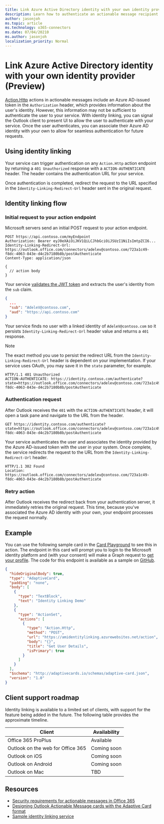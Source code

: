 ```yaml
---
title: Link Azure Active Directory identity with your own identity provider (Preview)
description: Learn how to authenticate an actionable message recipient with your service to link their Azure AD identity.
author: jasonjoh
ms.topic: article
ms.technology: o365-connectors
ms.date: 07/04/20210
ms.author: jasonjoh
localization_priority: Normal
---
```


# Link Azure Active Directory identity with your own identity provider (Preview)

[Action.Http](adaptive-card.md#actionhttp) actions in actionable messages include an Azure AD-issued token in the `Authorization` header, which provides information about the user's identity. However, this information may not be sufficient to authenticate the user to your service. With identity linking, you can signal the Outlook client to present UI to allow the user to authenticate with your service. Once the user authenticates, you can associate their Azure AD identity with your own to allow for seamless authentication for future requests.

## Using identity linking

Your service can trigger authentication on any `Action.Http` action endpoint by returning a `401 Unauthorized` response with a `ACTION-AUTHENTICATE` header. The header contains the authentication URL for your service.

Once authentication is completed, redirect the request to the URL specified in the `Identity-Linking-Redirect-Url` header sent in the original request.

## Identity linking flow

### Initial request to your action endpoint

Microsoft servers send an initial POST request to your action endpoint.

```http
POST https://api.contoso.com/myEndpoint
Authorization: Bearer eyJ0eXAiOiJKV1QiLCJhbGciOiJSUzI1NiIsImtpZCI6...
Identity-Linking-Redirect-Url: https://outlook.office.com/connectors/adelev@contoso.com/723a1c49-f8dc-4063-843e-d4c2b7180b8b/postAuthenticate
Content-Type: application/json

{
  // action body
}
```

Your service [validates the JWT token](security-requirements.md#verifying-that-requests-come-from-microsoft) and extracts the user's identity from the `sub` claim.

```json
{
  ...
  "sub": "AdeleV@contoso.com",
  "aud": "https://api.contoso.com"
}
```

Your service finds no user with a linked identity of `AdeleV@contoso.com` so it persists `Identity-Linking-Redirect-Url` header value and returns a `401` response.

> [!NOTE]
> The exact method you use to persist the redirect URL from the `Identity-Linking-Redirect-Url` header is dependent on your implementation. If your service uses OAuth, you may save it in the `state` parameter, for example.

```http
HTTP/1.1 401 Unauthorized
ACTION-AUTHENTICATE: https://identity.contoso.com/authenticate?state=https://outlook.office.com/connectors/adelev@contoso.com/723a1c49-f8dc-4063-843e-d4c2b7180b8b/postAuthenticate
```

### Authentication request

After Outlook receives the `401` with the `ACTION-AUTHENTICATE` header, it will open a task pane and navigate to the URL from the header.

```http
GET https://identity.contoso.com/authenticate?state=https://outlook.office.com/connectors/adelev@contoso.com/723a1c49-f8dc-4063-843e-d4c2b7180b8b/postAuthenticate
```

Your service authenticates the user and associates the identity provided by the Azure AD-issued token with the user in your system. Once complete, the service redirects the request to the URL from the `Identity-Linking-Redirect-Url` header.

```http
HTTP/1.1 302 Found
Location: https://outlook.office.com/connectors/adelev@contoso.com/723a1c49-f8dc-4063-843e-d4c2b7180b8b/postAuthenticate
```

### Retry action

After Outlook receives the redirect back from your authentication server, it immediately retries the original request. This time, because you've associated the Azure AD identity with your own, your endpoint processes the request normally.

## Example

You can use the following sample card in the [Card Playground](https://messagecardplayground.azurewebsites.net/) to see this in action. The endpoint in this card will prompt you to login to the Microsoft identity platform and (with your consent) will make a Graph request to [get your profile](/graph/api/user-get?view=graph-rest-1.0). The code for this endpoint is available as a sample on [GitHub](https://github.com/OfficeDev/outlook-actionable-messages-identity-linking).

```json
{
  "hideOriginalBody": true,
  "type": "AdaptiveCard",
  "padding": "none",
  "body": [
    {
      "type": "TextBlock",
      "text": "Identity Linking Demo"
    },
    {
      "type": "ActionSet",
      "actions": [
        {
          "type": "Action.Http",
          "method": "POST",
          "url": "https://amidentitylinking.azurewebsites.net/action",
          "body": "{}",
          "title": "Get User Details",
          "isPrimary": true
        }
      ]
    }
  ],
  "$schema": "http://adaptivecards.io/schemas/adaptive-card.json",
  "version": "1.0"
}
```

## Client support roadmap

Identity linking is available to a limited set of clients, with support for the feature being added in the future. The following table provides the approximate timeline.

| Client                            | Availability            |
|-----------------------------------|-------------------------|
| Office 365 ProPlus                | Available               |
| Outlook on the web for Office 365 | Coming soon             |
| Outlook on iOS                    | Coming soon             |
| Outlook on Android                | Coming soon             |
| Outlook on Mac                    | TBD                     |

## Resources

- [Security requirements for actionable messages in Office 365](security-requirements.md)
- [Designing Outlook Actionable Message cards with the Adaptive Card format](adaptive-card.md)
- [Sample identity linking service](https://github.com/OfficeDev/outlook-actionable-messages-identity-linking)
